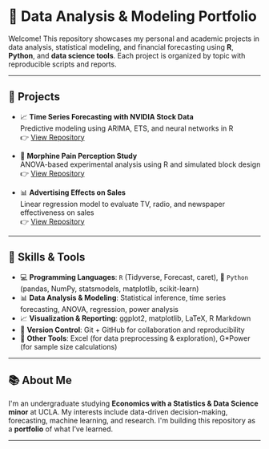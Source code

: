 # 💼 Data Analysis & Modeling Portfolio

Welcome! This repository showcases my personal and academic projects in data analysis, statistical modeling, and financial forecasting using **R**, **Python**, and **data science tools**. Each project is organized by topic with reproducible scripts and reports.

---

  ## 📁 Projects

- 📈 **Time Series Forecasting with NVIDIA Stock Data**  
  Predictive modeling using ARIMA, ETS, and neural networks in R  
  👉 [View Repository](https://github.com/nhuphann/financial-forecasting-nvda.git)

- 🔬 **Morphine Pain Perception Study**  
  ANOVA-based experimental analysis using R and simulated block design  
  👉 [View Repository](https://github.com/nhuphann/morphine-pain-study.git)

- 📊 **Advertising Effects on Sales**  
  Linear regression model to evaluate TV, radio, and newspaper effectiveness on sales  
  👉 [View Repository](https://github.com/nhuphann/advertising-regression.git)


---

## 🧠 Skills & Tools

- 💻 **Programming Languages**: `R` (Tidyverse, Forecast, caret), 🐍 `Python` (pandas, NumPy, statsmodels, matplotlib, scikit-learn)
- 📊 **Data Analysis & Modeling**: Statistical inference, time series forecasting, ANOVA, regression, power analysis
- 📈 **Visualization & Reporting**: ggplot2, matplotlib, LaTeX, R Markdown
- 🔁 **Version Control**: Git + GitHub for collaboration and reproducibility
- 📄 **Other Tools**: Excel (for data preprocessing & exploration), G*Power (for sample size calculations)

---

## 📚 About Me

I'm an undergraduate studying **Economics with a Statistics & Data Science minor** at UCLA. My interests include data-driven decision-making, forecasting, machine learning, and research. I'm building this repository as a **portfolio** of what I’ve learned.

---

